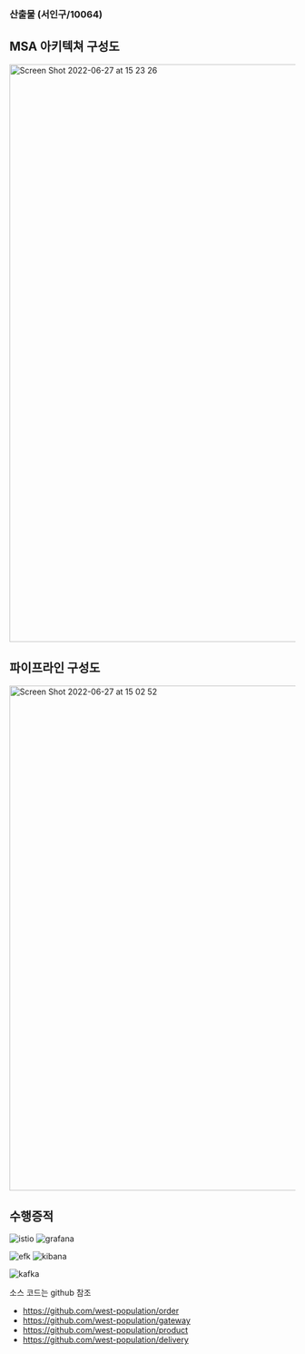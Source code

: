### 산출물 (서인구/10064)

## MSA 아키텍쳐 구성도
<img width="1017" alt="Screen Shot 2022-06-27 at 15 23 26" src="https://user-images.githubusercontent.com/12853104/175872975-13239d38-d712-40e0-b71b-207910a49b41.png">


## 파이프라인 구성도
<img width="889" alt="Screen Shot 2022-06-27 at 15 02 52" src="https://user-images.githubusercontent.com/12853104/175870163-d54dd2ec-56fc-42da-aa3c-82376674873c.png">


## 수행증적
![istio](https://user-images.githubusercontent.com/12853104/176062449-d1bf4c67-ee2f-4076-aaa4-dc7a18be932e.PNG)
![grafana](https://user-images.githubusercontent.com/12853104/176063282-2e9f3b33-ae56-4a64-8a0e-70382a43a484.PNG)


![efk](https://user-images.githubusercontent.com/12853104/176062455-1deb0ff9-2b2c-4f51-bf8f-8b10a8cd0120.PNG)
![kibana](https://user-images.githubusercontent.com/12853104/176063287-c34fb34e-2a22-41c3-988c-38e27a117f89.PNG)


![kafka](https://user-images.githubusercontent.com/12853104/176062458-c82f7a8a-fdf8-4c62-a0cc-404bf818c1ab.PNG)


소스 코드는 github 참조
* https://github.com/west-population/order
* https://github.com/west-population/gateway
* https://github.com/west-population/product
* https://github.com/west-population/delivery
